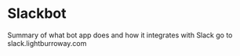 # Slackbot
Summary of what bot app does and how it integrates with Slack go to slack.lightburroway.com
